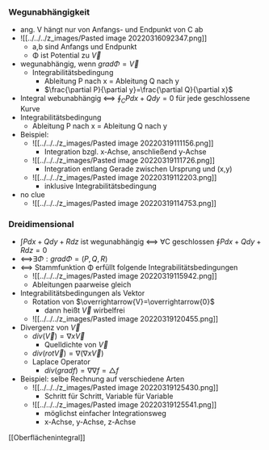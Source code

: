 ### Wegunabhängigkeit
+ ang. V hängt nur von Anfangs- und Endpunkt von C ab
+ ![[../../../z_images/Pasted image 20220316092347.png]]
	+ a,b sind Anfangs und Endpunkt
	+ Φ ist Potential zu $\overrightarrow{V}$
+ wegunabhängig, wenn $grad Φ=\overrightarrow{V}$
	+ Integrabilitätsbedingung
		+ Ableitung P nach x = Ableitung Q nach y
		+ $\frac{\partial P}{\partial y}=\frac{\partial Q}{\partial x}$
+ Integral webunabhängig <==> $\oint_C Pdx + Qdy = 0$ für jede geschlossene Kurve
+ Integrabilitätsbedingung
	+ Ableitung P nach x = Ableitung Q nach y
+ Beispiel:
	+ ![[../../../z_images/Pasted image 20220319111156.png]]
		+ Integration bzgl. x-Achse, anschließend y-Achse
	+ ![[../../../z_images/Pasted image 20220319111726.png]]
		+ Integration entlang Gerade zwischen Ursprung und (x,y)
	+ ![[../../../z_images/Pasted image 20220319112203.png]]
		+ inklusive Integrabilitätsbedingung
+ no clue
	+ ![[../../../z_images/Pasted image 20220319114753.png]]

### Dreidimensional
+ $\int Pdx+Qdy+Rdz$ ist wegunabhängig <==> ∀C geschlossen $\oint Pdx+Qdy+Rdz=0$
+ <==>$∃Φ:grad Φ=(P,Q,R)$
+ <==> Stammfunktion Φ erfüllt folgende Integrabilitätsbedingungen
	+ ![[../../../z_images/Pasted image 20220319115942.png]]
	+ Ableitungen paarweise gleich
+ Integrabilitätsbedingungen als Vektor
	+ Rotation von $\overrightarrow{V}=\overrightarrow{0}$
		+ dann heißt $\overrightarrow{V}$ wirbelfrei
	+ ![[../../../z_images/Pasted image 20220319120455.png]]
+ Divergenz von $\overrightarrow{V}$
	+ $div(\overrightarrow{V})=\nabla x \overrightarrow{V}$
		+ Quelldichte von $\overrightarrow{V}$
	+ $div(rot\overrightarrow{V})=\nabla(\nabla x \overrightarrow{V})$
	+ Laplace Operator
		+ $div(grad f)=\nabla\nabla f=△ f$
+ Beispiel: selbe Rechnung auf verschiedene Arten
	+ ![[../../../z_images/Pasted image 20220319125430.png]]
		+ Schritt für Schritt, Variable für Variable
	+ ![[../../../z_images/Pasted image 20220319125541.png]]
		+ möglichst einfacher Integrationsweg
		+ x-Achse, y-Achse, z-Achse

[[Oberflächenintegral]]
